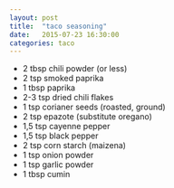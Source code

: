 ```yaml
---
layout: post
title:  "taco seasoning"
date:   2015-07-23 16:30:00
categories: taco
---
```


- 2 tbsp chili powder (or less)
- 2 tsp smoked paprika
- 1 tbsp paprika
- 2-3 tsp dried chili flakes
- 1 tsp corianer seeds (roasted, ground)
- 2 tsp epazote (substitute oregano)
- 1,5 tsp cayenne pepper
- 1,5 tsp black pepper
- 2 tsp corn starch (maizena)
- 1 tsp onion powder
- 1 tsp garlic powder
- 1 tbsp cumin
